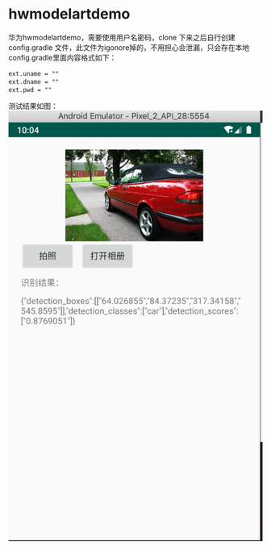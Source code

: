 # hwmodelartdemo
华为hwmodelartdemo，需要使用用户名密码，clone 下来之后自行创建config.gradle 文件，此文件为igonore掉的，不用担心会泄漏，只会存在本地
config.gradle里面内容格式如下：
```
ext.uname = ""
ext.dname = ""
ext.pwd = ""
```

测试结果如图：![测试结果](https://github.com/zxzxzxygithub/hwmodelartdemo/blob/master/testresult.png)


